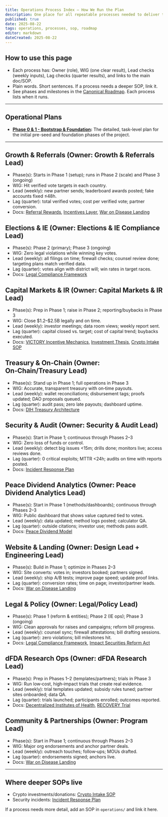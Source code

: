 ```yaml
---
title: Operations Process Index — How We Run the Plan
description: One place for all repeatable processes needed to deliver the 1% Treaty → DIH → dFDA plan. Each process has an owner role, a WIG, and simple lead/lag checks.
published: true
date: 2025-08-22
tags: operations, processes, sop, roadmap
editor: markdown
dateCreated: 2025-08-22
---
```


## How to use this page
- Each process has: Owner (role), WIG (one clear result), Lead checks (weekly inputs), Lag checks (quarter results), and links to the main doc/SOP.
- Plain words. Short sentences. If a process needs a deeper SOP, link it.
 - See phases and milestones in the [Canonical Roadmap](../strategy/roadmap.md). Each process lists when it runs.

---

## Operational Plans

- **[Phase 0 & 1 - Bootstrap & Foundation](./phase-0-bootstrap-plan.md):** The detailed, task-level plan for the initial pre-seed and foundation phases of the project.

---

## Growth & Referrals (Owner: Growth & Referrals Lead)
- Phase(s): Starts in Phase 1 (setup); runs in Phase 2 (scale) and Phase 3 (ongoing)
- WIG: Hit verified vote targets in each country.
- Lead (weekly): new partner sends; leaderboard awards posted; fake accounts fixed ≤48h.
- Lag (quarter): total verified votes; cost per verified vote; partner conversion.
- Docs: [Referral Rewards](../strategy/referral-rewards-system.md), [Incentives Layer](../strategy/incentives-layer.md), [War on Disease Landing](../strategy/warondisease-landing.md)

## Elections & IE (Owner: Elections & IE Compliance Lead)
- Phase(s): Phase 2 (primary); Phase 3 (ongoing)
- WIG: Zero legal violations while winning key votes.
- Lead (weekly): all filings on time; firewall checks; counsel review done; targeting plans match verified data.
- Lag (quarter): votes align with district will; win rates in target races.
- Docs: [Legal Compliance Framework](../strategy/legal-compliance-framework.md)

## Capital Markets & IR (Owner: Capital Markets & IR Lead)
- Phase(s): Prep in Phase 1; raise in Phase 2; reporting/buybacks in Phase 3
- WIG: Close \$1.2–\$2.5B legally and on time.
- Lead (weekly): investor meetings; data room views; weekly report sent.
- Lag (quarter): capital closed vs. target; cost of capital trend; buybacks executed.
- Docs: [VICTORY Incentive Mechanics](../strategy/1-percent-treaty/victory-bonds-tokenomics.md), [Investment Thesis](../economic-models/victory-bond-investment-thesis.md), [Crypto Intake SOP](./crypto-intake-sop.md)

## Treasury & On‑Chain (Owner: On‑Chain/Treasury Lead)
- Phase(s): Stand up in Phase 1; full operations in Phase 3
- WIG: Accurate, transparent treasury with on‑time payouts.
- Lead (weekly): wallet reconciliations; disbursement tags; proofs updated; DAO proposals queued.
- Lag (quarter): audit pass; zero late payouts; dashboard uptime.
- Docs: [DIH Treasury Architecture](../features/treasury/dih-treasury-architecture.md)

## Security & Audit (Owner: Security & Audit Lead)
- Phase(s): Start in Phase 1; continuous through Phases 2–3
- WIG: Zero loss of funds or control.
- Lead (weekly): detect big issues <15m; drills done; monitors live; access reviews done.
- Lag (quarter): 0 critical exploits; MTTR <24h; audits on time with reports posted.
- Docs: [Incident Response Plan](./security/incident-response-plan.md)

## Peace Dividend Analytics (Owner: Peace Dividend Analytics Lead)
- Phase(s): Start in Phase 1 (methods/dashboards); continuous through Phases 2–3
- WIG: Public dashboard that shows value captured tied to votes.
- Lead (weekly): data updated; method logs posted; calculator QA.
- Lag (quarter): outside citations; investor use; methods pass audit.
- Docs: [Peace Dividend Model](../economic-models/peace-dividend-value-capture.md)

## Website & Landing (Owner: Design Lead + Engineering Lead)
- Phase(s): Build in Phase 1; optimize in Phases 2–3
- WIG: Site converts: votes in; investors booked; partners signed.
- Lead (weekly): ship A/B tests; improve page speed; update proof links.
- Lag (quarter): conversion rates; time on page; investor/partner leads.
- Docs: [War on Disease Landing](../strategy/warondisease-landing.md)

## Legal & Policy (Owner: Legal/Policy Lead)
- Phase(s): Phase 1 (reform & entities); Phase 2 (IE ops); Phase 3 (ongoing)
- WIG: Clean approvals for raises and campaigns; reform bill progress.
- Lead (weekly): counsel sync; firewall attestations; bill drafting sessions.
- Lag (quarter): zero violations; bill milestones hit.
- Docs: [Legal Compliance Framework](../strategy/legal-compliance-framework.md), [Impact Securities Reform Act](../regulatory/impact-securities-reform.md)

## dFDA Research Ops (Owner: dFDA Research Lead)
- Phase(s): Prep in Phases 1–2 (templates/partners); trials in Phase 3
- WIG: Run low‑cost, high‑impact trials that create real evidence.
- Lead (weekly): trial templates updated; subsidy rules tuned; partner sites onboarded; data QA.
- Lag (quarter): trials launched; participants enrolled; outcomes reported.
- Docs: [Decentralized Institutes of Health](../strategy/1-percent-treaty/decentralized-institutes-of-health.md), [RECOVERY Trial](../reference/recovery-trial.md)

## Community & Partnerships (Owner: Program Lead)
- Phase(s): Start in Phase 1; continuous through Phases 2–3
- WIG: Major org endorsements and anchor partner deals.
- Lead (weekly): outreach touches; follow‑ups; MOUs drafted.
- Lag (quarter): endorsements signed; anchors live.
- Docs: [War on Disease Landing](../strategy/warondisease-landing.md)

---

## Where deeper SOPs live
- Crypto investments/donations: [Crypto Intake SOP](./crypto-intake-sop.md)
- Security incidents: [Incident Response Plan](./security/incident-response-plan.md)

If a process needs more detail, add an SOP in `operations/` and link it here.


